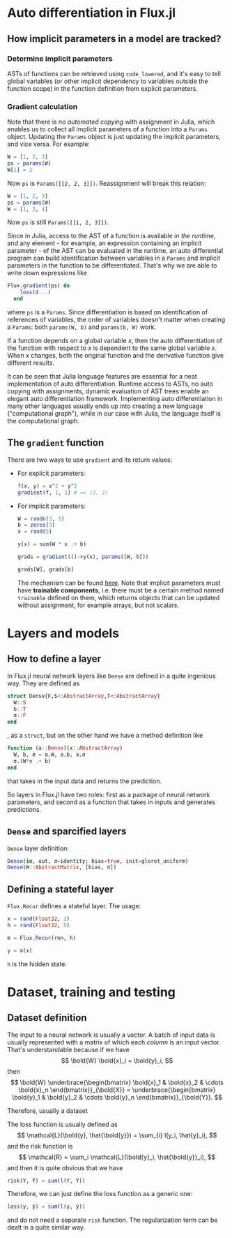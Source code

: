 # Auto differentiation in Flux.jl

## How implicit parameters in a model are tracked?

### Determine implicit parameters

ASTs of functions can be retrieved using `code_lowered`, and it's easy to tell global variables (or other implicit dependency to variables outside the function scope) in the function definition from explicit parameters. 

### Gradient calculation

Note that there is *no automated copying* with assignment in Julia, which enables us to collect all implicit parameters of a function into a `Params` object.
Updating the `Params` object is just updating the implicit parameters, and vice versa.
For example:
```julia
W = [1, 2, 3]
ps = params(W)
W[1] = 2
```
Now `ps` is `Params([[2, 2, 3]])`.
Reassignment will break this relation:
```julia
W = [1, 2, 3]
ps = params(W)
W = [1, 2, 4]
```
Now `ps` is still `Params([[1, 2, 3]])`.

Since in Julia, access to the AST of a function is available *in the runtime*, and any element - for example, an expression containing an implicit parameter - of the AST can be evaluated in the runtime, an auto differential program can build identification between variables in a `Params` and implicit parameters in the function to be differentiated.
That's why we are able to write down expressions like 
```julia
Flux.gradient(ps) do
    loss(d...)
  end
```
where `ps` is a `Params`. Since differentiation is based on identification of references of variables, the order of variables doesn't matter when creating a `Params`: both `params(W, b)` and `params(b, W)` work.

If a function depends on a global variable $x$, then the auto differentiation of the function with respect to $x$ is dependent to the same global variable $x$.
When $x$ changes, both the original function and the derivative function give different results.

It can be seen that Julia language features are essential for a neat implementation of auto differentiation.
Runtime access to ASTs, no auto copying with assignments, dynamic evaluation of AST trees enable an elegant auto differentiation framework.
Implementing auto differentiation in many other languages usually ends up into creating a new language ("computational graph"), while in our case with Julia, the language itself is the computational graph.

## The `gradient` function

There are two ways to use `gradient` and its return values:
- For explicit parameters:
  ```julia
  f(x, y) = x^2 + y^2
  gradient(f, 1, 1) # => (2, 2)
  ```
- For implicit parameters:
  ```julia
  W = randn(3, 5)
  b = zeros(3)
  x = rand(5)

  y(x) = sum(W * x .+ b)

  grads = gradient(()->y(x), params([W, b]))

  grads[W], grads[b]
  ```
  The mechanism can be found [here](#how-implicit-parameters-in-a-model-are-tracked). Note that implicit parameters must have **trainable components**, i.e. there must be a certain method named `trainable` defined on them, which returns objects that can be updated without assignment, for example arrays, but not scalars. 

# Layers and models

## How to define a layer

In Flux.jl neural network layers like `Dense` are defined in a quite ingenious way.
They are defined as 
```julia
struct Dense{F,S<:AbstractArray,T<:AbstractArray}
  W::S
  b::T
  σ::F
end
```
, as a `struct`, but on the other hand we have a method definition like
```julia
function (a::Dense)(x::AbstractArray)
  W, b, σ = a.W, a.b, a.σ
  σ.(W*x .+ b)
end
```
that takes in the input data and returns the prediction.

So layers in Flux.jl have two roles: first as a package of neural network parameters, and second as a function that takes in inputs and generates predictions.

## `Dense` and sparcified layers

`Dense` layer definition:
```julia
Dense(in, out, σ=identity; bias=true, init=glorot_uniform)
Dense(W::AbstractMatrix, [bias, σ])
```



## Defining a stateful layer

`Flux.Recur` defines a stateful layer. The usage:

```julia
x = rand(Float32, 2)
h = rand(Float32, 5)

m = Flux.Recur(rnn, h)

y = m(x)
```
`h` is the hidden state.

# Dataset, training and testing

## Dataset definition

The input to a neural network is usually a vector. A batch of input data is usually represented with a matrix of which each *column* is an input vector.
That's understandable because if we have
$$
\bold{W} \bold{x}_i = \bold{y}_i,
$$
then
$$
\bold{W} \underbrace{\begin{bmatrix}
  \bold{x}_1 & \bold{x}_2 & \cdots \bold{x}_n
\end{bmatrix}}_{\bold{X}} = \underbrace{\begin{bmatrix}
  \bold{y}_1 & \bold{y}_2 & \cdots \bold{y}_n
\end{bmatrix}}_{\bold{Y}}.
$$

Therefore, usually a dataset 

The loss function is usually defined as 
$$
\mathcal{L}(\bold{y}, \hat{\bold{y}}) = \sum_{i} l(y_i, \hat{y}_i),
$$
and the risk function is
$$
\mathcal{R} = \sum_i \mathcal{L}(\bold{y}_i, \hat{\bold{y}}_i),
$$
and then it is quite obvious that we have
```julia
risk(Y, Ŷ) = sum(l(Y, Ŷ))
```
Therefore, we can just define the loss function as a generic one:
```julia
loss(y, ŷ) = sum(l(y, ŷ))
```
and do not need a separate `risk` function.
The regularization term can be dealt in a quite similar way.
